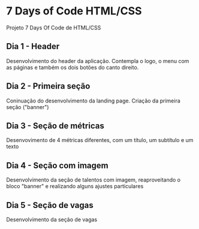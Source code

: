 # 7 Days of Code HTML/CSS
Projeto 7 Days Of Code de HTML/CSS

## Dia 1 - Header
Desenvolvimento do header da aplicação. Contempla o logo, o menu com as páginas e também os dois botões do canto direito.

## Dia 2 - Primeira seção
Coninuação do desenvolvimento da landing page. Criação da primeira seção ("banner")

## Dia 3 - Seção de métricas
Desenvovimento de 4 métricas diferentes, com um título, um subtítulo e um texto

## Dia 4 - Seção com imagem
Desenvolvimento da seção de talentos com imagem, reaproveitando o bloco "banner" e realizando alguns ajustes particulares

## Dia 5 - Seção de vagas
Desenvolvimento da seção de vagas